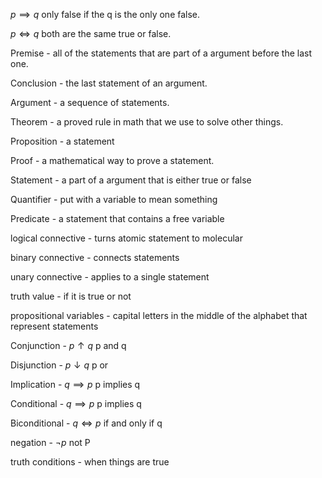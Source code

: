 

$p \implies q$ only false if the q is the only one false.

$p \iff q$  both are the same true or false.




Premise - all of the statements that are part of a argument before the last one.

Conclusion - the last statement of an argument.

Argument - a sequence of statements.

Theorem - a proved rule in math that we use to solve other things.

Proposition - a statement

Proof - a mathematical way to prove a statement.

Statement - a part of a argument that is either true or false

Quantifier - put with a variable to mean something

Predicate - a statement that contains a free variable 

logical connective - turns atomic statement to molecular 

binary connective - connects statements 

unary connective - applies to a single statement

truth value - if it is true or not

propositional variables - capital letters in the middle of the alphabet that represent statements 

Conjunction - $p \uparrow q$ p and q 

Disjunction - $p \downarrow q$ p or 

Implication -  $q \implies p$ p implies q

Conditional - $q \implies p$ p implies q

Biconditional - $q \iff p$  if and only if q

negation  - $\lnot p$ not P

truth conditions - when things are true




